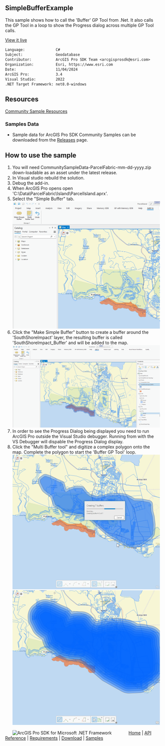 ## SimpleBufferExample

<!-- TODO: Write a brief abstract explaining this sample -->
This sample shows how to call the 'Buffer' GP Tool from .Net.  It also calls the GP Tool in a loop to show the Progress dialog across multiple GP Tool calls.  
  


<a href="https://pro.arcgis.com/en/pro-app/sdk/" target="_blank">View it live</a>

<!-- TODO: Fill this section below with metadata about this sample-->
```
Language:              C#
Subject:               Geodatabase
Contributor:           ArcGIS Pro SDK Team <arcgisprosdk@esri.com>
Organization:          Esri, https://www.esri.com
Date:                  11/04/2024
ArcGIS Pro:            3.4
Visual Studio:         2022
.NET Target Framework: net8.0-windows
```

## Resources

[Community Sample Resources](https://github.com/Esri/arcgis-pro-sdk-community-samples#resources)

### Samples Data

* Sample data for ArcGIS Pro SDK Community Samples can be downloaded from the [Releases](https://github.com/Esri/arcgis-pro-sdk-community-samples/releases) page.  

## How to use the sample
<!-- TODO: Explain how this sample can be used. To use images in this section, create the image file in your sample project's screenshots folder. Use relative url to link to this image using this syntax: ![My sample Image](FacePage/SampleImage.png) -->
1. You will need CommunitySampleData-ParcelFabric-mm-dd-yyyy.zip down-loadable as an asset under the latest release.
2. In Visual studio rebuild the solution.  
3. Debug the add-in.  
4. When ArcGIS Pro opens open 'C:\Data\ParcelFabric\Island\ParcelIsland.aprx'.  
5. Select the "Simple Buffer" tab.  
![UI](Screenshots/Screen1.png)  
6. Click the "Make Simple Buffer" button to create a buffer around the 'SouthShoreImpact' layer, the resulting buffer is called 'SouthShoreImpact_Buffer' and will be added to the map.   
![UI](Screenshots/Screen2.png)  
7. In order to see the Progress Dialog being displayed you need to run ArcGIS Pro outside the Visual Studio debugger.  Running from with the VS Debugger will dispable the Progress Dialog display.  
8. Click the "Multi Buffer tool" and digitize a complex polygon onto the map.  Complete the polygon to start the 'Buffer GP Tool' loop.  
![UI](Screenshots/Screen3.png)  
![UI](Screenshots/Screen4.png)  
  

<!-- End -->

&nbsp;&nbsp;&nbsp;&nbsp;&nbsp;&nbsp;<img src="https://esri.github.io/arcgis-pro-sdk/images/ArcGISPro.png"  alt="ArcGIS Pro SDK for Microsoft .NET Framework" height = "20" width = "20" align="top"  >
&nbsp;&nbsp;&nbsp;&nbsp;&nbsp;&nbsp;&nbsp;&nbsp;&nbsp;&nbsp;&nbsp;&nbsp;
[Home](https://github.com/Esri/arcgis-pro-sdk/wiki) | <a href="https://pro.arcgis.com/en/pro-app/latest/sdk/api-reference" target="_blank">API Reference</a> | [Requirements](https://github.com/Esri/arcgis-pro-sdk/wiki#requirements) | [Download](https://github.com/Esri/arcgis-pro-sdk/wiki#installing-arcgis-pro-sdk-for-net) | <a href="https://github.com/esri/arcgis-pro-sdk-community-samples" target="_blank">Samples</a>
